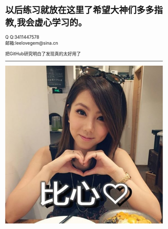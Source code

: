 <html>
  <body style:"background-color:wheat;font-size:30px">
    <h1>以后练习就放在这里了希望大神们多多指教,我会虚心学习的。</h1>
    <p style:"color:red;">Q Q:3411447578<br />邮箱:leelovegem@sina.cn</p>
    <p>把GitHub研究明白了发现真的太好用了</p>
    <hr />
    <img src="img/BX.jpg">
  </body>
</html>
